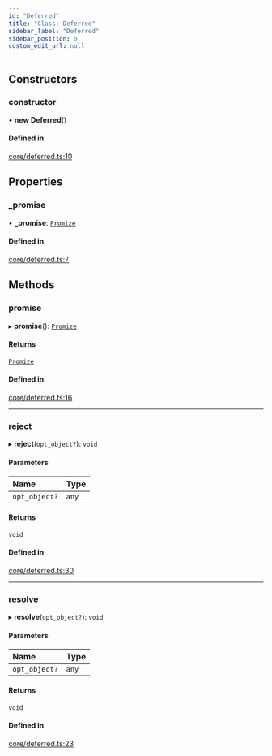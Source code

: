```yaml
---
id: "Deferred"
title: "Class: Deferred"
sidebar_label: "Deferred"
sidebar_position: 0
custom_edit_url: null
---
```


## Constructors

### constructor

• **new Deferred**()

#### Defined in

[core/deferred.ts:10](https://github.com/siposdani87/sui-js/blob/bf1be67/src/core/deferred.ts#L10)

## Properties

### \_promise

• **\_promise**: [`Promize`](Promize.md)

#### Defined in

[core/deferred.ts:7](https://github.com/siposdani87/sui-js/blob/bf1be67/src/core/deferred.ts#L7)

## Methods

### promise

▸ **promise**(): [`Promize`](Promize.md)

#### Returns

[`Promize`](Promize.md)

#### Defined in

[core/deferred.ts:16](https://github.com/siposdani87/sui-js/blob/bf1be67/src/core/deferred.ts#L16)

___

### reject

▸ **reject**(`opt_object?`): `void`

#### Parameters

| Name | Type |
| :------ | :------ |
| `opt_object?` | `any` |

#### Returns

`void`

#### Defined in

[core/deferred.ts:30](https://github.com/siposdani87/sui-js/blob/bf1be67/src/core/deferred.ts#L30)

___

### resolve

▸ **resolve**(`opt_object?`): `void`

#### Parameters

| Name | Type |
| :------ | :------ |
| `opt_object?` | `any` |

#### Returns

`void`

#### Defined in

[core/deferred.ts:23](https://github.com/siposdani87/sui-js/blob/bf1be67/src/core/deferred.ts#L23)
